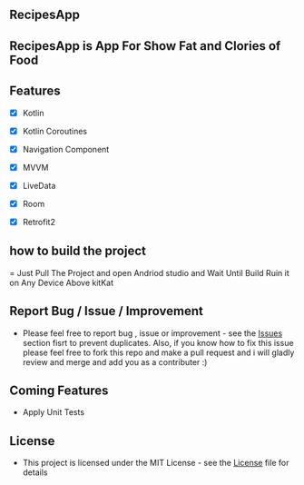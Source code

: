 ## RecipesApp

## RecipesApp is App For Show Fat and Clories of Food

## Features
- [x] Kotlin
- [x] Kotlin Coroutines
- [x] Navigation Component
- [x] MVVM
- [x] LiveData
- [x] Room
- [x] Retrofit2

 
##  how to build the project

= Just Pull The Project and open Andriod studio and Wait Until Build Ruin it on Any Device Above kitKat
 
## Report Bug / Issue / Improvement
* Please feel free to report bug , issue or improvement - see the [Issues](https://github.com/YasserAdel564/Jarir-Pharmacy/issues) section fisrt to prevent duplicates. Also, if you know how to fix this issue please feel free to fork this repo and make a pull request and i will gladly review and merge and add you as a contributer :)

## Coming Features
 * Apply Unit Tests

## License
* This project is licensed under the MIT License - see the [License](https://github.com/YasserAdel564/Jarir-Pharmacy/blob/master/License)
 file for details

